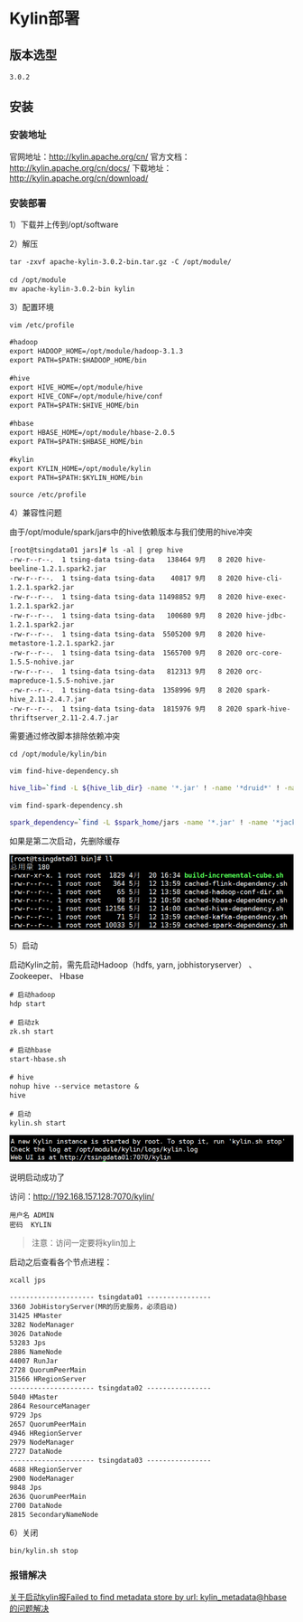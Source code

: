 # Kylin部署

## 版本选型

```
3.0.2
```

## 安装

### 安装地址

官网地址：http://kylin.apache.org/cn/
官方文档：http://kylin.apache.org/cn/docs/
下载地址：http://kylin.apache.org/cn/download/

### 安装部署

1）下载并上传到/opt/software

2）解压

```
tar -zxvf apache-kylin-3.0.2-bin.tar.gz -C /opt/module/

cd /opt/module
mv apache-kylin-3.0.2-bin kylin
```

3）配置环境

```
vim /etc/profile
```

```
#hadoop
export HADOOP_HOME=/opt/module/hadoop-3.1.3
export PATH=$PATH:$HADOOP_HOME/bin

#hive
export HIVE_HOME=/opt/module/hive
export HIVE_CONF=/opt/module/hive/conf
export PATH=$PATH:$HIVE_HOME/bin

#hbase
export HBASE_HOME=/opt/module/hbase-2.0.5
export PATH=$PATH:$HBASE_HOME/bin

#kylin
export KYLIN_HOME=/opt/module/kylin
export PATH=$PATH:$KYLIN_HOME/bin
```

```
source /etc/profile
```



4）兼容性问题

由于/opt/module/spark/jars中的hive依赖版本与我们使用的hive冲突

```
[root@tsingdata01 jars]# ls -al | grep hive
-rw-r--r--.  1 tsing-data tsing-data   138464 9月   8 2020 hive-beeline-1.2.1.spark2.jar
-rw-r--r--.  1 tsing-data tsing-data    40817 9月   8 2020 hive-cli-1.2.1.spark2.jar
-rw-r--r--.  1 tsing-data tsing-data 11498852 9月   8 2020 hive-exec-1.2.1.spark2.jar
-rw-r--r--.  1 tsing-data tsing-data   100680 9月   8 2020 hive-jdbc-1.2.1.spark2.jar
-rw-r--r--.  1 tsing-data tsing-data  5505200 9月   8 2020 hive-metastore-1.2.1.spark2.jar
-rw-r--r--.  1 tsing-data tsing-data  1565700 9月   8 2020 orc-core-1.5.5-nohive.jar
-rw-r--r--.  1 tsing-data tsing-data   812313 9月   8 2020 orc-mapreduce-1.5.5-nohive.jar
-rw-r--r--.  1 tsing-data tsing-data  1358996 9月   8 2020 spark-hive_2.11-2.4.7.jar
-rw-r--r--.  1 tsing-data tsing-data  1815976 9月   8 2020 spark-hive-thriftserver_2.11-2.4.7.jar
```

需要通过修改脚本排除依赖冲突

```
cd /opt/module/kylin/bin
```

```
vim find-hive-dependency.sh
```

```sh
hive_lib=`find -L ${hive_lib_dir} -name '*.jar' ! -name '*druid*' ! -name '*jackson*' ! -name '*metastore*' !-name '*slf4j*' ! -name '*avatica*' ! -name '*calcite*' ! -name '*jackson-datatype-joda*' ! -name '*derby*' -printf '%p:' | sed 's/:$//'`
```

```
vim find-spark-dependency.sh
```

```sh
spark_dependency=`find -L $spark_home/jars -name '*.jar' ! -name '*jackson*' ! -name '*metastore*' ! -name '*slf4j*' ! -name '*calcite*' ! -name '*doc*' ! -name '*test*' ! -name '*sources*' ''-printf '%p:' | sed 's/:$//'`
```

如果是第二次启动，先删除缓存

![image-20210512140045645](images/image-20210512140045645.png)

5）启动

启动Kylin之前，需先启动Hadoop（hdfs, yarn, jobhistoryserver） 、Zookeeper、 Hbase

```
# 启动hadoop
hdp start

# 启动zk
zk.sh start

# 启动hbase
start-hbase.sh

# hive
nohup hive --service metastore &
hive

# 启动
kylin.sh start
```

![image-20210513102655453](images/image-20210513102655453.png)

说明启动成功了

访问：http://192.168.157.128:7070/kylin/

```
用户名	ADMIN
密码	KYLIN
```

> 注意：访问一定要将kylin加上

启动之后查看各个节点进程：

```
xcall jps 
```

```
--------------------- tsingdata01 ----------------
3360 JobHistoryServer(MR的历史服务，必须启动)
31425 HMaster
3282 NodeManager
3026 DataNode
53283 Jps
2886 NameNode
44007 RunJar
2728 QuorumPeerMain
31566 HRegionServer
--------------------- tsingdata02 ----------------
5040 HMaster
2864 ResourceManager
9729 Jps
2657 QuorumPeerMain
4946 HRegionServer
2979 NodeManager
2727 DataNode
--------------------- tsingdata03 ----------------
4688 HRegionServer
2900 NodeManager
9848 Jps
2636 QuorumPeerMain
2700 DataNode
2815 SecondaryNameNode
```

6）关闭

```
bin/kylin.sh stop
```

### 报错解决

[关于启动kylin报Failed to find metadata store by url: kylin_metadata@hbase的问题解决](https://www.cnblogs.com/harrymore/p/10882090.html)


